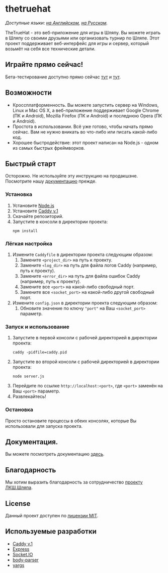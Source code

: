 # thetruehat
*Доступные языки: [на Английском](README.md), [на Русском](README.ru.md).*

TheTrueHat - это веб-приложение для игры в Шляпу. Вы можете играть в Шляпу со своими друзьями или организовать турнир по Шляпе.
Этот проект поддерживает веб-интерфейс для игры и сервер, который возьмёт на себя все технические детали.

## Играйте прямо сейчас!
Бета-тестирование доступно прямо сейчас [тут](https://thetruehat.m20-sch57.site) и [тут](https://m20-sch57.site/thetruehat).

## Возможности
* Кроссплатформенность. Вы можете запустить сервер на Windows, Linux и Mac OS X, а веб-приложение поддерживает Google Chrome (ПК и Android), Mozilla Firefox (ПК и Android) и последнюю Opera (ПК и Android).
* Простота в использовании. Всё уже готово, чтобы начать прямо сейчас. Вам не нужно вникать во что-либо или писать какой-либо код.
* Хорошее быстродействие: этот проект написан на Node.js - одном из самых быстрых фреймворков.

## Быстрый старт
Осторожно. Не используйте эту инструкцию на продакшэне. Посмотрите нашу [документацию](docs/main.md) прежде.

### Установка
1. Установите [Node.js](https://nodejs.org/)
1. Установите [Caddy v.1](https://caddyserver.com/v1/)
1. Скачайте репозиторий.
1. Запустите в консоли в директории проекта:
    ```shell script
    npm install
    ```
   
### Лёгкая настройка
1. Измените `Caddyfile` в директории проекта следующим образом:
    1. Замените `<project_dir>` на путь к проекту.
    1. Замените `<log_dir>` на путь для файла логов Caddy (например, путь к проекту).
    1. Замените `<error_dir>` на путь для файла ошибок Caddy (например, путь к проекту).
    1. Замените все `<port>` на какой-либо свободный порт.
    1. Замените все `<socket_port>` на какой-либо другой свободный порт.
1. Измените `config.json` в директории проекта следующим образом:
    1. Обновите значение по ключу `"port"` на Ваш `<socket_port>` параметр.

### Запуск и использование
1. Запустите в первой консоли с рабочей директорией в директории проекта:
    ```shell script
    caddy -pidfile=caddy.pid
    ```
1. Запустите во второй консоли с рабочей директорией в директории проекта:
    ```shell script
    node server.js
    ```
1. Перейдите по ссылке `http://localhost:<port>`, где `<port>` заменён на Ваш `<port>` параметр.
1. Развлекайтесь!

### Остановка
Просто остановите процессы в обеих консолях, которые Вы использовали для запуска проекта.

## Документация.
Вы можете посмотреть документацию [здесь](docs/main.ru.md).

## Благодарность
Мы хотим выразить благодарность за сотрудничество [проекту ЛКШ.Шляпа](https://the-hat.appspot.com/landing).

## License
Данный проект доступен по [лицензии MIT](LICENSE).

## Используемые разработки
- [Caddy v.1](https://caddyserver.com/v1/)
- [Express](https://expressjs.com/)
- [Socket.IO](https://socket.io/)
- [body-parser](https://github.com/expressjs/body-parser#readme)
- [yargs](https://yargs.js.org/)
